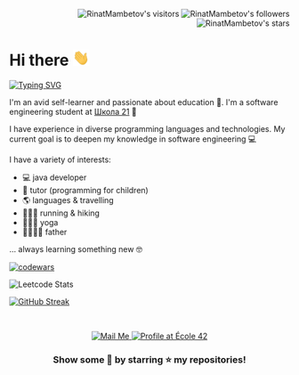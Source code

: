 <p align="right">
	<img alt="RinatMambetov's visitors" src="https://komarev.com/ghpvc/?username=RinatMambetov&color=8c36db&style=flat&label=visitors" />
	<img alt="RinatMambetov's followers" src="https://img.shields.io/github/followers/RinatMambetov?color=blueviolet" />
	<img alt="RinatMambetov's stars" src="https://img.shields.io/github/stars/RinatMambetov?color=blueviolet" />
</p>

# Hi there <img src="https://raw.githubusercontent.com/appinha/appinha/main/img/Hi.gif" width="30px">

<!-- ### Thanks for visiting! 😄 -->

[![Typing SVG](https://readme-typing-svg.herokuapp.com?color=%164B63FF&lines=Thanks+for+visiting!+😄)](https://git.io/typing-svg)

I'm an avid self-learner and passionate about education 📖. I'm a software engineering student at [Школа 21](https://21-school.ru/) 🏫

I have experience in diverse programming languages and technologies. My current goal is to deepen my knowledge in software engineering 💻

I have a variety of interests:

- 💻 java developer
- 📖 tutor (programming for children)
- 🌎 languages & travelling
- 🏃🏻‍♂️ running & hiking
- 🧘🏼‍♂️ yoga
- 👨‍👩‍👧‍👦 father

... always learning something new 🤓

[![codewars](https://www.codewars.com/users/RinatMambetov/badges/small)](https://www.codewars.com/users/RinatMambetov)

![Leetcode Stats](https://leetcard.jacoblin.cool/RinatMambetov?theme=light)

[![GitHub Streak](https://github-readme-streak-stats.herokuapp.com/?user=RinatMambetov)](https://git.io/streak-stats)

<!-- [![Readme Quotes](https://quotes-github-readme.vercel.app/api?type=horizontal&theme=light)](https://github.com/piyushsuthar/github-readme-quotes) -->

<br>

<p align="center">
	<a href="mailto:mambetovpost@gmail.com">
		<img alt="Mail Me" src="https://img.shields.io/badge/-Mail_me-blueviolet?style=flat&logo=Gmail&logoColor=white&link=mailto:mambetovpost@gmail.com" />
	</a>
	<!-- <a href="https://profile.intra.42.fr/users/greita">
		<img alt="Profile at École 42" src="https://img.shields.io/badge/-greita-yellow?style=flat&logo=42&logoColor=white&link=https://profile.intra.42.fr/users/greita" />
	</a> -->
	<a href="https://vk.com/rinatmambetov">
		<img alt="Profile at École 42" src="https://img.shields.io/badge/-Message me-blue?style=flat&logo=vk&logoColor=white&link=https://vk.com/rinatmambetov" />
	</a>
</p>

<h3 align="center">
	Show some 🤗 by starring ⭐️ my repositories!
</h3>
